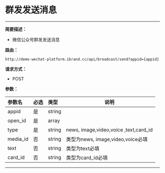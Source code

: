 
# 群发发送消息
 ****

**简要描述：**


- 微信公众号群发发送消息


**路由：**

```
http://demo-wechat-platform.ibrand.cc/api/broadcast/send?appid={appid}

```
**请求方式：**
- POST

**参数：**

|参数名|必选|类型|说明|
|:----    |:---|:----- |-----   |
|appid |是  |string |  |
|open_id |是  |array |  |
|type |是  |string |news, image,video,voice ,text,card_id|
|media_id |否  |string |类型为news, image,video,voice必填|
|text |否  |string |类型为text必填|
|card_id |否  |string |类型为card_id必填|

 ****



